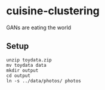 # cuisine-clustering
GANs are eating the world

## Setup
```
unzip toydata.zip
mv toydata data
mkdir output
cd output
ln -s ../data/photos/ photos
```
